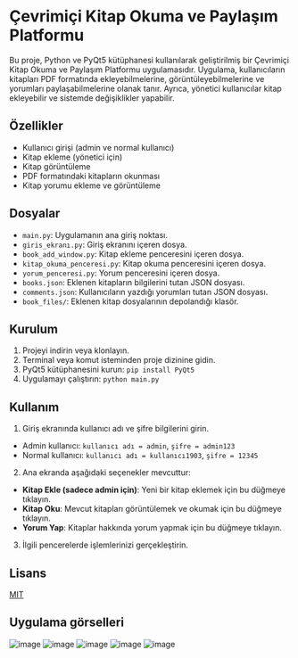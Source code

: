 # Çevrimiçi Kitap Okuma ve Paylaşım Platformu

Bu proje, Python ve PyQt5 kütüphanesi kullanılarak geliştirilmiş bir Çevrimiçi Kitap Okuma ve Paylaşım Platformu uygulamasıdır. Uygulama, kullanıcıların kitapları PDF formatında ekleyebilmelerine, görüntüleyebilmelerine ve yorumları paylaşabilmelerine olanak tanır. Ayrıca, yönetici kullanıcılar kitap ekleyebilir ve sistemde değişiklikler yapabilir.

## Özellikler

- Kullanıcı girişi (admin ve normal kullanıcı)
- Kitap ekleme (yönetici için)
- Kitap görüntüleme
- PDF formatındaki kitapların okunması
- Kitap yorumu ekleme ve görüntüleme

## Dosyalar

- `main.py`: Uygulamanın ana giriş noktası.
- `giris_ekranı.py`: Giriş ekranını içeren dosya.
- `book_add_window.py`: Kitap ekleme penceresini içeren dosya.
- `kitap_okuma_penceresi.py`: Kitap okuma penceresini içeren dosya.
- `yorum_penceresi.py`: Yorum penceresini içeren dosya.
- `books.json`: Eklenen kitapların bilgilerini tutan JSON dosyası.
- `comments.json`: Kullanıcıların yazdığı yorumları tutan JSON dosyası.
- `book_files/`: Eklenen kitap dosyalarının depolandığı klasör.

## Kurulum

1. Projeyi indirin veya klonlayın.
2. Terminal veya komut isteminden proje dizinine gidin.
3. PyQt5 kütüphanesini kurun: `pip install PyQt5`
4. Uygulamayı çalıştırın: `python main.py`

## Kullanım

1. Giriş ekranında kullanıcı adı ve şifre bilgilerini girin.
  - Admin kullanıcı: `kullanıcı adı = admin`, `şifre = admin123`
  - Normal kullanıcı: `kullanıcı adı = kullanıcı1903`, `şifre = 12345`
2. Ana ekranda aşağıdaki seçenekler mevcuttur:
  - **Kitap Ekle (sadece admin için)**: Yeni bir kitap eklemek için bu düğmeye tıklayın.
  - **Kitap Oku**: Mevcut kitapları görüntülemek ve okumak için bu düğmeye tıklayın.
  - **Yorum Yap**: Kitaplar hakkında yorum yapmak için bu düğmeye tıklayın.
3. İlgili pencerelerde işlemlerinizi gerçekleştirin.

## Lisans

[MIT](https://choosealicense.com/licenses/mit/)

## Uygulama görselleri

![image](https://github.com/Omercoskun77/PyQt5-Projeleri/assets/167522812/dc5b8976-c7cf-43e3-9102-761c451610ba)
![image](https://github.com/Omercoskun77/PyQt5-Projeleri/assets/167522812/98923bdd-0c20-4004-afcd-a7d740c7107f)
![image](https://github.com/Omercoskun77/PyQt5-Projeleri/assets/167522812/1d818d00-f086-4bde-8029-0baaa32430f7)
![image](https://github.com/Omercoskun77/PyQt5-Projeleri/assets/167522812/d0be3565-cf50-4474-a3ea-0667afbf846b)
![image](https://github.com/Omercoskun77/PyQt5-Projeleri/assets/167522812/da1ca1d6-2f86-4185-8545-7b533484c6e8)







